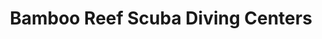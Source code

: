 ---
title: "Bamboo Reef Scuba Diving Centers"
url: /monterey/bamboo-reef-scuba-diving-centers/
shop: diving
---
